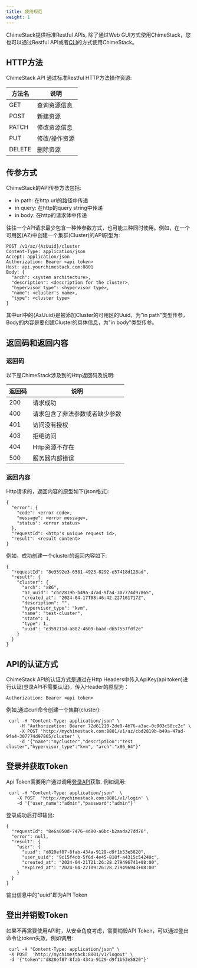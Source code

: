 ```yaml
---
title: 使用规范
weight: 1
---
```


ChimeStack提供标准Restful APIs, 除了通过Web GUI方式使用ChimeStack，您也可以通过Restful API或者[CLI](../../../cli)的方式使用ChimeStack。

## HTTP方法

ChimeStack API 通过标准Restful HTTP方法操作资源: 

| 方法名 | 说明  |
|-------|------|
| GET |  查询资源信息 |
| POST | 新建资源 | 
| PATCH | 修改资源信息 |
| PUT  | 修改/操作资源 |
| DELETE | 删除资源 | 


## 传参方式

ChimeStack的API传参方法包括:
- in path: 在http url的路径中传递
- in query: 在http的query string中传递
- in body: 在http的请求体中传递

往往一个API请求最少包含一种传参数方式，也可能三种同时使用。例如，在一个可用区(AZ)中创建一个集群(Cluster)的API原型为:

```
POST /v1/az/{AzUuid}/cluster 
Content-Type: application/json
Accept: application/json
Authorization: Bearer <api token>
Host: api.yourchimestack.com:8801
Body: {
  "arch": <system architecture>,
  "description": <description for the cluster>,
  "hypervisor_type": <hypervisor type>,
  "name": <cluster's name>,
  "type": <cluster type>
}
```
其中url中的{AzUuid}是被添加Cluster的可用区的Uuid，为"in path"类型传参，Body的内容是要创建Cluster的具体信息，为"in body"类型传参。


## 返回码和返回内容

### 返回码

以下是ChimeStack涉及到的Http返回码及说明: 

| 返回码 | 说明  |
|-------|------|
| 200 | 请求成功 |
| 400 | 请求包含了非法参数或者缺少参数 | 
| 401 | 访问没有授权 |
| 403 | 拒绝访问 |
| 404 | Http资源不存在 | 
| 500 | 服务器内部错误 | 

### 返回内容

Http请求的，返回内容的原型如下(json格式):

```
{
  "error": {
    "code": <error code>,
    "message": <error message>,
    "status": <error status>
  },
  "requestId": <http's unique request id>,
  "result": <result content>
}
```

例如，成功创建一个cluster的返回内容如下: 

```
{
  "requestId": "8e3592e3-6581-4923-8292-e57418d128ad",
  "result": {
    "cluster": {
      "arch": "x86",
      "az_uuid": "cbd2819b-b49a-47ad-9fa4-307774d97865",
      "created_at": "2024-04-17T08:46:42.227101717Z",
      "description": "",
      "hypervisor_type": "kvm",
      "name": "test-cluster",
      "state": 1,
      "type": 1,
      "uuid": "e359211d-a882-4609-baad-db57557fdf2e"
    }
  }
}
```
## API的认证方式

ChimeStack API的认证方式是通过在Http Headers中传入ApiKey(api token)进行认证(登录API不需要认证)，传入Header的原型为：

```
Authorization: Bearer <api token>
```

例如,通过curl命令创建一个集群(cluster): 

```
 curl -H "Content-Type: application/json" \
     -H "Authorization: Bearer 72d61210-2de0-4b76-a3ac-0c903c58cc2c" \
     -X POST 'http://mychimestack.com:8801/v1/az/cbd2819b-b49a-47ad-9fa4-307774d97865/cluster' \
     -d '{"name":"mycluster","description":"test cluster","hypervisor_type":"kvm", "arch":"x86_64"}' 
```

## 登录并获取Token

Api Token需要用户通过调用[登录API](/docs/reference/api/api/#login)获取. 例如调用: 

```
 curl -H "Content-Type: application/json"  \
    -X POST  'http://mychimestack.com:8801/v1/login' \
    -d '{"user_name":"admin","password":"admin"}'   
```

登录成功后打印输出:

```
{
  "requestId": "8e6a050d-7476-4d80-a6bc-b2aada27dd76",
  "error": null,
  "result": {
    "user": {
      "uuid": "d820ef87-8fab-434a-9129-d9f1b53e5820", 
      "user_uuid": "9c15f4cb-5f6d-4e45-818f-a4315c54240c",
      "created_at": "2024-04-21T21:26:28.279496741+08:00",
      "expired_at": "2024-04-22T09:26:28.279496943+08:00"
    }
  }
}
```

输出信息中的"uuid"即为API Token

## 登出并销毁Token

如果不再需要使用API时，从安全角度考虑，需要销毁API Token，可以通过登出命令让token失效，例如调用:

```
 curl -H "Content-Type: application/json" \
 -X POST  'http://mychimestack:8801/v1/logout' \
 -d '{"token":"d820ef87-8fab-434a-9129-d9f1b53e5820"}' 
```
